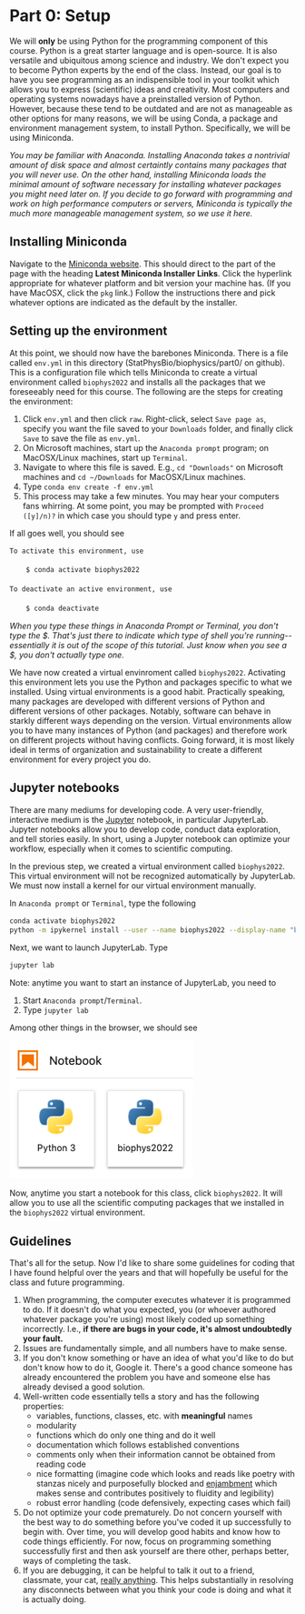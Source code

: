 # Part 0: Setup

We will **only** be using Python for the programming component of this course.
Python is a great starter language and is open-source.
It is also versatile and ubiquitous among science and industry.
We don't expect you to become Python experts by the end of the class.
Instead, our goal is to have you see programming as an indispensible tool in your toolkit which allows you to express (scientific) ideas and creativity.
Most computers and operating systems nowadays have a preinstalled version of Python.
However, because these tend to be outdated and are not as manageable as other options for many reasons, we will be using Conda, a package and environment management system, to install Python. Specifically, we will be using Miniconda. 

*You may be familiar with Anaconda.
Installing Anaconda takes a nontrivial amount of disk space and almost certaintly contains many packages that you will never use.
On the other hand, installing Miniconda loads the minimal amount of software necessary for installing whatever packages you might need later on.
If you decide to go forward with programming and work on high performance computers or servers, Miniconda is typically the much more manageable management system, so we use it here.*

## Installing Miniconda

Navigate to the [Miniconda website](https://docs.conda.io/en/latest/miniconda.html#latest-miniconda-installer-links).
This should direct to the part of the page with the heading **Latest Miniconda Installer Links**.
Click the hyperlink appropriate for whatever platform and bit version your machine has.
(If you have MacOSX, click the `pkg` link.)
Follow the instructions there and pick whatever options are indicated as the default by the installer.

## Setting up the environment
At this point, we should now have the barebones Miniconda.
There is a file called `env.yml` in this directory (StatPhysBio/biophysics/part0/ on github).
This is a configuration file which tells Miniconda to create a virtual environment called `biophys2022` and installs all the packages that we foreseeably need for this course.
The following are the steps for creating the environment:


1. Click `env.yml` and then click `raw`.
Right-click, select `Save page as`, specify you want the file saved to your `Downloads` folder, and finally click `Save` to save the file as `env.yml`.
2. On Microsoft machines, start up the `Anaconda prompt` program; on MacOSX/Linux machines, start up `Terminal`.
3. Navigate to where this file is saved.
E.g., `cd "Downloads"` on Microsoft machines and `cd ~/Downloads` for MacOSX/Linux machines.
4. Type `conda env create -f env.yml`
5. This process may take a few minutes.
You may hear your computers fans whirring.
At some point, you may be prompted with `Proceed ([y]/n)?` in which case you should type `y` and press enter.

If all goes well, you should see

```bash
To activate this environment, use

    $ conda activate biophys2022

To deactivate an active environment, use
    
    $ conda deactivate
```

*When you type these things in Anaconda Prompt or Terminal, you don't type the $.
That's just there to indicate which type of shell you're running--essentially it is out of the scope of this tutorial.
Just know when you see a $, you don't actually type one.*

We have now created a virtual envinroment called `biophys2022`.
Activating this environment lets you use the Python and packages specific to what we installed.
Using virtual environments is a good habit.
Practically speaking, many packages are developed with different versions of Python and different versions of other packages.
Notably, software can behave in starkly different ways depending on the version.
Virtual environments allow you to have many instances of Python (and packages) and therefore work on different projects without having conflicts.
Going forward, it is most likely ideal in terms of organization and sustainability to create a different environment for every project you do.

## Jupyter notebooks
There are many mediums for developing code.
A very user-friendly, interactive medium is the [Jupyter](https://jupyter.org/) notebook, in particular JupyterLab.
Jupyter notebooks allow you to develop code, conduct data exploration, and tell stories easily.
In short, using a Jupyter notebook can optimize your workflow, especially when it comes to scientific computing.

In the previous step, we created a virtual environment called `biophys2022`.
This virtual environment will not be recognized automatically by JupyterLab.
We must now install a kernel for our virtual environment manually.

In `Anaconda prompt` or `Terminal`, type the following

```bash
conda activate biophys2022
python -m ipykernel install --user --name biophys2022 --display-name "biophys2022"
```

Next, we want to launch JupyterLab. Type

```bash
jupyter lab
```

Note: anytime you want to start an instance of JupyterLab, you need to

1. Start `Anaconda prompt`/`Terminal`.
2. Type `jupyter lab` 

Among other things in the browser, we should see

![](imgs/notebook_kernels.png)

Now, anytime you start a notebook for this class, click `biophys2022`.
It will allow you to use all the scientific computing packages that we installed in the `biophys2022`	virtual environment.

## Guidelines
That's all for the setup.
Now I'd like to share some guidelines for coding that I have found helpful over the years and that will hopefully be useful for the class and future programming.

1. When programming, the computer executes whatever it is programmed to do.
If it doesn't do what you expected, you (or whoever authored whatever package you're using) most likely coded up something incorrectly.
I.e., **if there are bugs in your code, it's almost undoubtedly your fault.**
2. Issues are fundamentally simple, and all numbers have to make sense.
3. If you don't know something or have an idea of what you'd like to do but don't know how to do it, Google it.
There's a good chance someone has already encountered the problem you have and someone else has already devised a good solution.
4. Well-written code essentially tells a story and has the following properties:
	* variables, functions, classes, etc. with **meaningful** names
	* modularity
	* functions which do only one thing and do it well
	* documentation which follows established conventions
	* comments only when their information cannot be obtained from reading code
	* nice formatting (imagine code which looks and reads like poetry with stanzas nicely and purposefully blocked and [enjambment](https://en.wikipedia.org/wiki/Enjambment) which makes sense and contributes positively to fluidity and legibility)
	* robust error handling (code defensively, expecting cases which fail)
5. Do not optimize your code prematurely.
Do not concern yourself with the best way to do something before you've coded it up successfully to begin with.
Over time, you will develop good habits and know how to code things efficiently.
For now, focus on programming something successfully first and then ask yourself are there other, perhaps better, ways of completing the task.
6. If you are debugging, it can be helpful to talk it out to a friend, classmate, your cat, [really anything](https://en.wikipedia.org/wiki/Rubber_duck_debugging).
This helps substantially in resolving any disconnects between what you think your code is doing and what it is actually doing.
